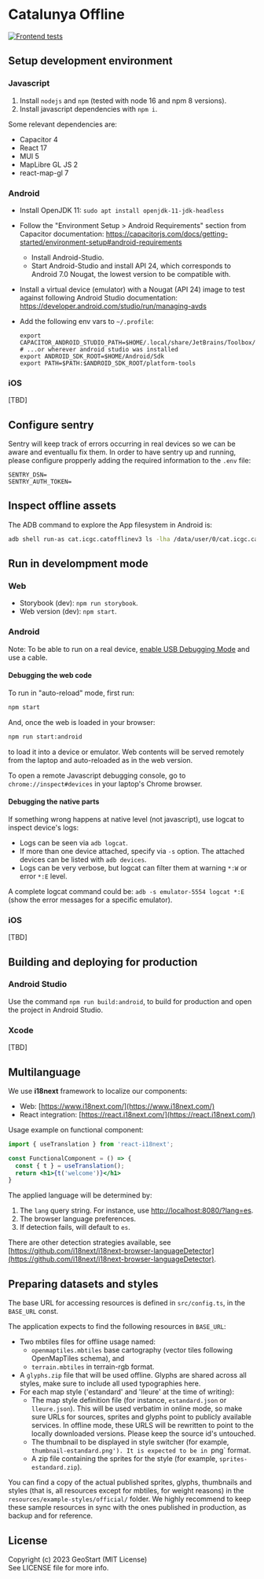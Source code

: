 # Catalunya Offline

[![Frontend tests](https://github.com/OpenICGC/catalunya-offline-v2/actions/workflows/test-frontend.yml/badge.svg)](https://github.com/OpenICGC/catalunya-offline-v2/actions/workflows/test-frontend.yml)

## Setup development environment

### Javascript

1. Install `nodejs` and `npm` (tested with node 16 and npm 8 versions).
2. Install javascript dependencies with `npm i`.

Some relevant dependencies are:

 * Capacitor 4
 * React 17
 * MUI 5
 * MapLibre GL JS 2
 * react-map-gl 7

### Android

* Install OpenJDK 11: `sudo apt install openjdk-11-jdk-headless`
* Follow the "Environment Setup > Android Requirements" section from Capacitor documentation:
   https://capacitorjs.com/docs/getting-started/environment-setup#android-requirements
  * Install Android-Studio.
  * Start Android-Studio and install API 24, which corresponds to Android 7.0 Nougat, the lowest version to be compatible with.
* Install a virtual device (emulator) with a Nougat (API 24) image to test against following Android Studio documentation:
   https://developer.android.com/studio/run/managing-avds
* Add the following env vars to `~/.profile`:

  ```
  export CAPACITOR_ANDROID_STUDIO_PATH=$HOME/.local/share/JetBrains/Toolbox/scripts/studio # ...or wherever android studio was installed
  export ANDROID_SDK_ROOT=$HOME/Android/Sdk
  export PATH=$PATH:$ANDROID_SDK_ROOT/platform-tools
  ```

### iOS

[TBD]

## Configure sentry

Sentry will keep track of errors occurring in real devices so we can be aware and eventuallu fix them.
In order to have sentry up and running, please configure propperly adding the required information to the `.env` file:

```dotenv
SENTRY_DSN=
SENTRY_AUTH_TOKEN=
```


## Inspect offline assets

The ADB command to explore the App filesystem in Android is:

```bash
adb shell run-as cat.icgc.catofflinev3 ls -lha /data/user/0/cat.icgc.catofflinev3/files/offlineData
```

## Run in develompment mode

### Web

* Storybook (dev): `npm run storybook`.
* Web version (dev): `npm start`.

### Android

Note: To be able to run on a real device,
[enable USB Debugging Mode](https://developer.android.com/studio/debug/dev-options) and use a cable.

#### Debugging the web code

To run in "auto-reload" mode, first run:

```bash
npm start
```

And, once the web is loaded in your browser:

```bash
npm run start:android
```

to load it into a device or emulator. Web contents will be served remotely from the 
laptop and auto-reloaded as in the web version.

To open a remote Javascript debugging console, go to `chrome://inspect#devices` in
your laptop's Chrome browser.

#### Debugging the native parts

If something wrong happens at native level (not javascript), use logcat to inspect device's logs: 

* Logs can be seen via `adb logcat`.
* If more than one device attached, specify via `-s` option. The attached devices can be listed with `adb devices`.
* Logs can be very verbose, but logcat can filter them at warning `*:W` or error `*:E` level.

A complete logcat command could be: `adb -s emulator-5554 logcat *:E` (show the error messages for a specific emulator).


### iOS

[TBD]


## Building and deploying for production

### Android Studio

Use the command `npm run build:android`, to build for production and open the project in
Android Studio.


### Xcode

[TBD]


## Multilanguage

We use **i18next** framework to localize our components:

- Web: [https://www.i18next.com/](https://www.i18next.com/)
- React integration: [https://react.i18next.com/](https://react.i18next.com/)

Usage example on functional component:

```jsx
import { useTranslation } from 'react-i18next';

const FunctionalComponent = () => {
  const { t } = useTranslation();
  return <h1>{t('welcome')}</h1>
}
```

The applied language will be determined by:

1. The `lang` query string. For instance, use [http://localhost:8080/?lang=es](http://localhost:8080/?lang=es).
2. The browser language preferences.
3. If detection fails, will default to `es`.

There are other detection strategies available, see
[https://github.com/i18next/i18next-browser-languageDetector](https://github.com/i18next/i18next-browser-languageDetector).


## Preparing datasets and styles

The base URL for accessing resources is defined in `src/config.ts`, in the `BASE_URL` const.

The application expects to find the following resources in `BASE_URL`:

* Two mbtiles files for offline usage named:
  * `openmaptiles.mbtiles` base cartography (vector tiles following OpenMapTiles schema), and
  * `terrain.mbtiles` in terrain-rgb format.
* A `glyphs.zip` file that will be used offline. Glyphs are shared across all styles, make sure to include all used typographies here.
* For each map style ('estandard' and 'lleure' at the time of writing):
  * The map style definition file (for instance, `estandard.json` or `lleure.json`). This will be used verbatim in online mode, so make sure URLs for sources, sprites and glyphs point to publicly available services. In offline mode, these URLS will be rewritten to point to the locally downloaded versions. Please keep the source id's untouched.
  * The thumbnail to be displayed in style switcher (for example, `thumbnail-estandard.png'). It is expected to be in `png` format.
  * A zip file containing the sprites for the style (for example, `sprites-estandard.zip`).

You can find a copy of the actual published sprites, glyphs, thumbnails and styles (that is, all resources except for mbtiles, for weight reasons) in the `resources/example-styles/official/` folder. We highly recommend to keep these sample resources in sync with the ones published in production, as backup and for reference.


## License

Copyright (c) 2023 GeoStart (MIT License)  
See LICENSE file for more info.
